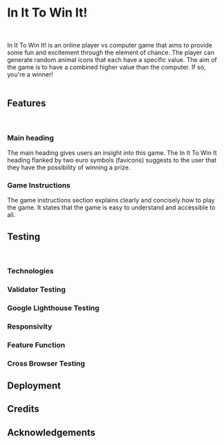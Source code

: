 # In It To Win It!
<br>

In It To Win It! is an online player vs computer game that aims to provide some fun and excitement through the element of chance. The player can generate random animal icons that each have a specific value. The aim of the game is to have a combined higher value than the computer. If so, you're a winner!
<br>
<br>

## Features
<br>

### Main heading

The main heading gives users an insight into this game. The In It To Win It heading flanked by two euro symbols (favicons) suggests to the user that they have the possibility of winning a prize.

### Game Instructions

The game instructions section explains clearly and concisely how to play the game. It states that the game is easy to understand and accessible to all.

## Testing
<br>

### Technologies

### Validator Testing

### Google Lighthouse Testing

### Responsivity

### Feature Function

### Cross Browser Testing

## Deployment

## Credits

## Acknowledgements